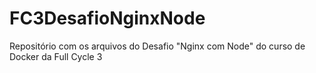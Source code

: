 # FC3DesafioNginxNode

Repositório com os arquivos do Desafio "Nginx com Node" do curso de Docker da Full Cycle 3

